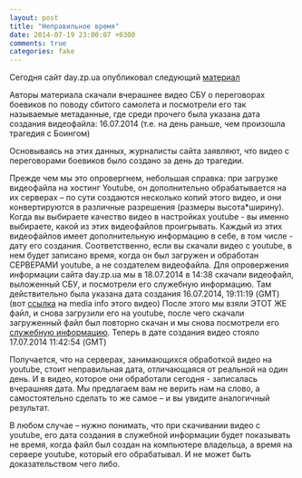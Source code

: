 ```yaml
---
layout: post
title: "Неправильное время"
date: 2014-07-19 23:00:07 +0300
comments: true
categories: fake
---
```


Сегодня сайт day.zp.ua опубликовал следующий [материал](http://day.zp.ua/news/38651.html)

Авторы материала скачали вчерашнее видео СБУ о переговорах боевиков по поводу сбитого самолета и посмотрели его так называемые метаданные, где среди прочего была указана дата создания видеофайла: 16.07.2014 (т.е. на день раньше, чем произошла трагедия с Боингом) 

Основываясь на этих данных, журналисты сайта заявляют, что видео с переговорами боевиков было создано за день до трагедии.


Прежде чем мы это опровергнем, небольшая справка:
при загрузке видеофайла на хостинг Youtube, он дополнительно обрабатывается на их серверах – по сути создаются несколько копий этого видео, и они конвертируются в различные разрешения (размеры высота*ширину). Когда вы выбираете качество видео в настройках youtube - вы именно выбираете, какой из этих видеофайлов проигрывать. Каждый из этих видеофайлов имеет дополнительную информацию в себе, в том числе - дату его создания. Соответственно, если вы скачали видео с youtube, в нем будет записано время, когда он был загружен и обработан СЕРВЕРАМИ youtube, а не создателем видеофайла.
Для опровержения информации сайта day.zp.ua мы в 18.07.2014 в 14:38 скачали видеофайл, выложенный СБУ, и посмотрели его служебную информацию. Там действительно была указана дата создания 16.07.2014, 19:11:19 (GMT) 
(вот [ссылка](https://gist.github.com/balbeko/86de3f5ea7d7001f7abc) на media info этого видео)
После этого мы взяли ЭТОТ ЖЕ файл, и снова загрузили его на youtube, после чего скачали загруженный файл был повторно скачан и мы снова посмотрели его [служебную информацию](https://gist.github.com/balbeko/86de3f5ea7d7001f7abc).
Теперь в дате создания видео стояло 17.07.2014 11:42:54 (GMT)


Получается, что на серверах, занимающихся обработкой видео на youtube, стоит неправильная дата, отличающаяся от реальной на один день. И в видео, которое они обработали сегодня - записалась вчерашняя дата.
Мы предлагаем вам не верить нам на слово, а самостоятельно сделать то же самое – и вы увидите аналогичный результат.


В любом случае – нужно понимать, что при скачивании видео с youtube, его дата создания в служебной информации будет показывать не время, когда файл был создан на компьютере владельца, а время на сервере youtube, который его обрабатывал. И не может быть доказательством чего либо.
